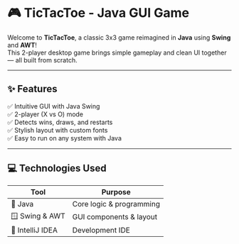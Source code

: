 # 🎮 TicTacToe - Java GUI Game

Welcome to **TicTacToe**, a classic 3x3 game reimagined in **Java** using **Swing** and **AWT**!  
This 2-player desktop game brings simple gameplay and clean UI together — all built from scratch.

---

## ✨ Features

✅ Intuitive GUI with Java Swing  
✅ 2-player (X vs O) mode  
✅ Detects wins, draws, and restarts  
✅ Stylish layout with custom fonts  
✅ Easy to run on any system with Java

---

## 💻 Technologies Used

| Tool | Purpose |
|------|---------|
| 🧠 Java | Core logic & programming |
| 🪟 Swing & AWT | GUI components & layout |
| 🧰 IntelliJ IDEA | Development IDE |


